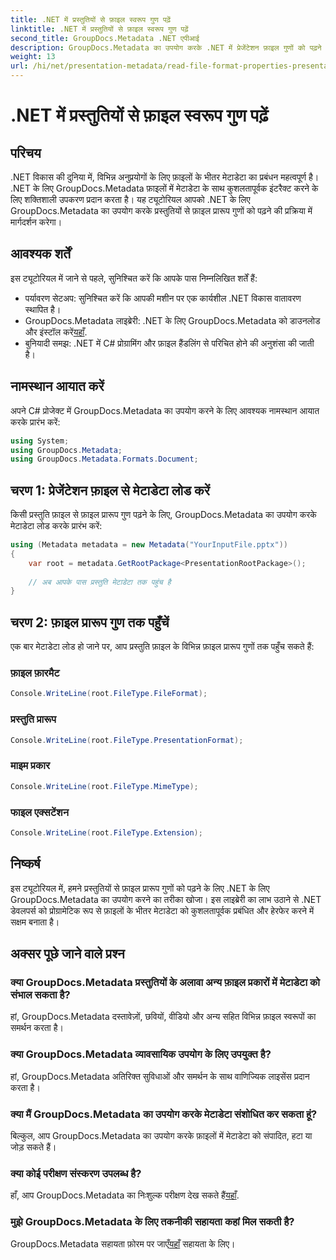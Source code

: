 ```yaml
---
title: .NET में प्रस्तुतियों से फ़ाइल स्वरूप गुण पढ़ें
linktitle: .NET में प्रस्तुतियों से फ़ाइल स्वरूप गुण पढ़ें
second_title: GroupDocs.Metadata .NET एपीआई
description: GroupDocs.Metadata का उपयोग करके .NET में प्रेजेंटेशन फ़ाइल गुणों को पढ़ने का तरीका जानें। फ़ाइल प्रारूप विवरण को प्रोग्रामेटिक रूप से एक्सेस करें।
weight: 13
url: /hi/net/presentation-metadata/read-file-format-properties-presentations/
---
```


# .NET में प्रस्तुतियों से फ़ाइल स्वरूप गुण पढ़ें

## परिचय
.NET विकास की दुनिया में, विभिन्न अनुप्रयोगों के लिए फ़ाइलों के भीतर मेटाडेटा का प्रबंधन महत्वपूर्ण है। .NET के लिए GroupDocs.Metadata फ़ाइलों में मेटाडेटा के साथ कुशलतापूर्वक इंटरैक्ट करने के लिए शक्तिशाली उपकरण प्रदान करता है। यह ट्यूटोरियल आपको .NET के लिए GroupDocs.Metadata का उपयोग करके प्रस्तुतियों से फ़ाइल प्रारूप गुणों को पढ़ने की प्रक्रिया में मार्गदर्शन करेगा।
## आवश्यक शर्तें
इस ट्यूटोरियल में जाने से पहले, सुनिश्चित करें कि आपके पास निम्नलिखित शर्तें हैं:
- पर्यावरण सेटअप: सुनिश्चित करें कि आपकी मशीन पर एक कार्यशील .NET विकास वातावरण स्थापित है।
-  GroupDocs.Metadata लाइब्रेरी: .NET के लिए GroupDocs.Metadata को डाउनलोड और इंस्टॉल करें[यहाँ](https://releases.groupdocs.com/metadata/net/).
- बुनियादी समझ: .NET में C# प्रोग्रामिंग और फ़ाइल हैंडलिंग से परिचित होने की अनुशंसा की जाती है।

## नामस्थान आयात करें
अपने C# प्रोजेक्ट में GroupDocs.Metadata का उपयोग करने के लिए आवश्यक नामस्थान आयात करके प्रारंभ करें:
```csharp
using System;
using GroupDocs.Metadata;
using GroupDocs.Metadata.Formats.Document;
```
## चरण 1: प्रेजेंटेशन फ़ाइल से मेटाडेटा लोड करें
किसी प्रस्तुति फ़ाइल से फ़ाइल प्रारूप गुण पढ़ने के लिए, GroupDocs.Metadata का उपयोग करके मेटाडेटा लोड करके प्रारंभ करें:
```csharp
using (Metadata metadata = new Metadata("YourInputFile.pptx"))
{
    var root = metadata.GetRootPackage<PresentationRootPackage>();
    
    // अब आपके पास प्रस्तुति मेटाडेटा तक पहुंच है
}
```
## चरण 2: फ़ाइल प्रारूप गुण तक पहुँचें
एक बार मेटाडेटा लोड हो जाने पर, आप प्रस्तुति फ़ाइल के विभिन्न फ़ाइल प्रारूप गुणों तक पहुँच सकते हैं:
### फ़ाइल फ़ारमैट
```csharp
Console.WriteLine(root.FileType.FileFormat);
```
### प्रस्तुति प्रारूप
```csharp
Console.WriteLine(root.FileType.PresentationFormat);
```
### माइम प्रकार
```csharp
Console.WriteLine(root.FileType.MimeType);
```
### फाइल एक्सटेंशन
```csharp
Console.WriteLine(root.FileType.Extension);
```

## निष्कर्ष
इस ट्यूटोरियल में, हमने प्रस्तुतियों से फ़ाइल प्रारूप गुणों को पढ़ने के लिए .NET के लिए GroupDocs.Metadata का उपयोग करने का तरीका खोजा। इस लाइब्रेरी का लाभ उठाने से .NET डेवलपर्स को प्रोग्रामेटिक रूप से फ़ाइलों के भीतर मेटाडेटा को कुशलतापूर्वक प्रबंधित और हेरफेर करने में सक्षम बनाता है।

## अक्सर पूछे जाने वाले प्रश्न
### क्या GroupDocs.Metadata प्रस्तुतियों के अलावा अन्य फ़ाइल प्रकारों में मेटाडेटा को संभाल सकता है?
हां, GroupDocs.Metadata दस्तावेज़ों, छवियों, वीडियो और अन्य सहित विभिन्न फ़ाइल स्वरूपों का समर्थन करता है।
### क्या GroupDocs.Metadata व्यावसायिक उपयोग के लिए उपयुक्त है?
हां, GroupDocs.Metadata अतिरिक्त सुविधाओं और समर्थन के साथ वाणिज्यिक लाइसेंस प्रदान करता है।
### क्या मैं GroupDocs.Metadata का उपयोग करके मेटाडेटा संशोधित कर सकता हूं?
बिल्कुल, आप GroupDocs.Metadata का उपयोग करके फ़ाइलों में मेटाडेटा को संपादित, हटा या जोड़ सकते हैं।
### क्या कोई परीक्षण संस्करण उपलब्ध है?
 हाँ, आप GroupDocs.Metadata का निःशुल्क परीक्षण देख सकते हैं[यहाँ](https://releases.groupdocs.com/).
### मुझे GroupDocs.Metadata के लिए तकनीकी सहायता कहां मिल सकती है?
 GroupDocs.Metadata सहायता फ़ोरम पर जाएँ[यहाँ](https://forum.groupdocs.com/c/metadata/14) सहायता के लिए।